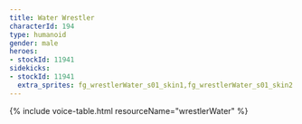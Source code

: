 ```yaml
---
title: Water Wrestler
characterId: 194
type: humanoid
gender: male
heroes:
- stockId: 11941
sidekicks:
- stockId: 11941
  extra_sprites: fg_wrestlerWater_s01_skin1,fg_wrestlerWater_s01_skin2
---
```


{% include voice-table.html resourceName="wrestlerWater"
%}
